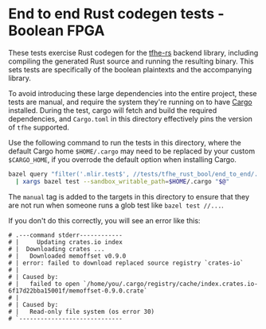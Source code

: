# End to end Rust codegen tests - Boolean FPGA

These tests exercise Rust codegen for the
[tfhe-rs](https://github.com/zama-ai/tfhe-rs) backend library, including
compiling the generated Rust source and running the resulting binary. This sets
tests are specifically of the boolean plaintexts and the accompanying library.

To avoid introducing these large dependencies into the entire project, these
tests are manual, and require the system they're running on to have
[Cargo](https://doc.rust-lang.org/cargo/index.html) installed. During the test,
cargo will fetch and build the required dependencies, and `Cargo.toml` in this
directory effectively pins the version of `tfhe` supported.

Use the following command to run the tests in this directory, where the default
Cargo home `$HOME/.cargo` may need to be replaced by your custom `$CARGO_HOME`,
if you overrode the default option when installing Cargo.

```bash
bazel query "filter('.mlir.test$', //tests/tfhe_rust_bool/end_to_end/...)" \
  | xargs bazel test --sandbox_writable_path=$HOME/.cargo "$@"
```

The `manual` tag is added to the targets in this directory to ensure that they
are not run when someone runs a glob test like `bazel test //...`.

If you don't do this correctly, you will see an error like this:

```
# .---command stderr------------
# |     Updating crates.io index
# |  Downloading crates ...
# |   Downloaded memoffset v0.9.0
# | error: failed to download replaced source registry `crates-io`
# |
# | Caused by:
# |   failed to open `/home/you/.cargo/registry/cache/index.crates.io-6f17d22bba15001f/memoffset-0.9.0.crate`
# |
# | Caused by:
# |   Read-only file system (os error 30)
# `-----------------------------
```
